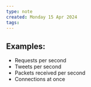 ```yaml
---
type: note
created: Monday 15 Apr 2024
tags: 
---
```

## Examples:
- Requests per second
- Tweets per second
- Packets received per second
- Connections at once